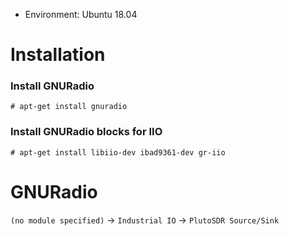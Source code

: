 * Environment: Ubuntu 18.04

# Installation

### Install GNURadio

```console
# apt-get install gnuradio
```

### Install GNURadio blocks for IIO

```console
# apt-get install libiio-dev ibad9361-dev gr-iio
```
# GNURadio

`(no module specified)` -> `Industrial IO` -> `PlutoSDR Source/Sink`
